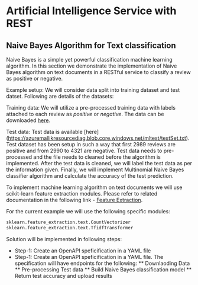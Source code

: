 # Artificial Intelligence Service with REST

## Naive Bayes Algorithm for Text classification

Naive Bayes is a simple yet powerful classification machine learning algorithm.
In this section we demonstrate the implementation of Naive Bayes algorithm 
on text documents in a RESTful service to classify a review as positive or negative.

Example setup: We will consider data split into training dataset and test datset.
Following are details of the datasets: 

Training data: We will utilize a pre-processed training data with labels attached to
each review as *positive* or *negative*.  The data can be downloaded [here](https://azuremallikresourcediag.blob.core.windows.net/mltest/ProcessedTrain.csv).

Test data: Test data is available [here]
(https://azuremallikresourcediag.blob.core.windows.net/mltest/testSet.txt).
Test dataset has been setup in such a way that first 2989 reviews are positive and 
from 2990 to 4321 are negative. Test data needs to pre-processed and the file needs to 
cleaned before the algorithm is implemented. After the test data is cleaned, we will label
the test data as per the information given. Finally, we will implement Multinomial 
Naive Bayes classifier algorithm and calculate the accuracy of the test prediction.

To implement machine learning algorithm on text documents we will use 
scikit-learn feature extraction modules. Please refer to related documentation in the following 
link - [Feature Extraction](https://scikit-learn.org/stable/modules/feature_extraction.html).

For the current example we will use the following specific modules:

```python
sklearn.feature_extraction.text.CountVectorizer
sklearn.feature_extraction.text.TfidfTransformer
```

Solution will be implemented in following steps:

* Step-1: Create an OpenAPI speficification in a YAML file
* Step-1: Create an OpenAPI speficification in a YAML file. The specification will have endpoints for the following:
** Downlaoding Data
** Pre-processing Test data
** Build Naive Bayes classification model 
** Return test accuracy and upload results





